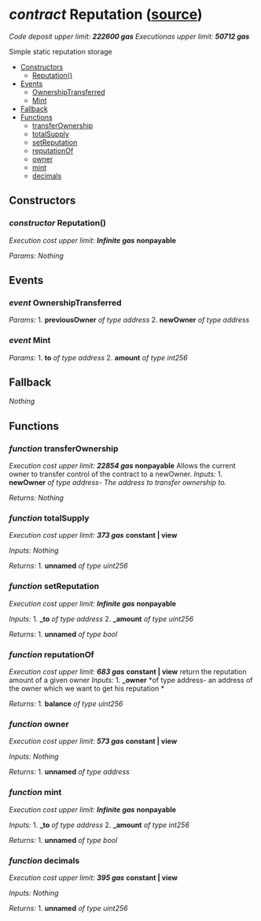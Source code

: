 # *contract* Reputation ([source](https://github.com/daostack/daostack/tree/master/./contracts/controller/Reputation.sol))
*Code deposit upper limit: **222600 gas***
*Executionas upper limit: **50712 gas***

Simple static reputation storage
- [Constructors](#constructors)
    - [Reputation()](#constructor-reputation)
- [Events](#events)
    - [OwnershipTransferred](#event-ownershiptransferred)
    - [Mint](#event-mint)
- [Fallback](#fallback)
- [Functions](#functions)
    - [transferOwnership](#function-transferownership)
    - [totalSupply](#function-totalsupply)
    - [setReputation](#function-setreputation)
    - [reputationOf](#function-reputationof)
    - [owner](#function-owner)
    - [mint](#function-mint)
    - [decimals](#function-decimals)
## Constructors
### *constructor* Reputation()
*Execution cost upper limit: **Infinite gas***
**nonpayable**

*Params:*
*Nothing*


## Events
### *event* OwnershipTransferred
*Params:*
    1. **previousOwner** *of type address*
    2. **newOwner** *of type address*


### *event* Mint
*Params:*
    1. **to** *of type address*
    2. **amount** *of type int256*


## Fallback
*Nothing*
## Functions
### *function* transferOwnership
*Execution cost upper limit: **22854 gas***
**nonpayable**
Allows the current owner to transfer control of the contract to a newOwner.
*Inputs:*
    1. **newOwner** *of type address- The address to transfer ownership to.*

*Returns:*
*Nothing*


### *function* totalSupply
*Execution cost upper limit: **373 gas***
**constant | view**

*Inputs:*
*Nothing*

*Returns:*
    1. **unnamed** *of type uint256*


### *function* setReputation
*Execution cost upper limit: **Infinite gas***
**nonpayable**

*Inputs:*
    1. **_to** *of type address*
    2. **_amount** *of type uint256*

*Returns:*
    1. **unnamed** *of type bool*


### *function* reputationOf
*Execution cost upper limit: **683 gas***
**constant | view**
return the reputation amount of a given owner
*Inputs:*
    1. **_owner** *of type address- an address of the owner which we want to get his reputation*

*Returns:*
    1. **balance** *of type uint256*


### *function* owner
*Execution cost upper limit: **573 gas***
**constant | view**

*Inputs:*
*Nothing*

*Returns:*
    1. **unnamed** *of type address*


### *function* mint
*Execution cost upper limit: **Infinite gas***
**nonpayable**

*Inputs:*
    1. **_to** *of type address*
    2. **_amount** *of type int256*

*Returns:*
    1. **unnamed** *of type bool*


### *function* decimals
*Execution cost upper limit: **395 gas***
**constant | view**

*Inputs:*
*Nothing*

*Returns:*
    1. **unnamed** *of type uint256*


